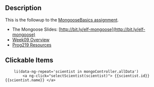 ## Description

This is the followup to the [MongooseBasics assignment][mb].

- The Mongoose Slides: [http://bit.ly/elf-mongoose](http://bit.ly/elf-mongoose)
- [Week09 Overview](http://www.ccalvert.net/books/CloudNotes/Prog219/Prog219-Week09-2015.html)
- [Prog219 Resources](http://www.ccalvert.net/books/CloudNotes/Prog219/Prog219-Resources.html)


## Clickable Items

```
	li(data-ng-repeat='scientist in mongoController.allData')
		<a ng-click="selectScientist(scientist)"> {{scientist.id}} {{scientist.name}} </a>
```

[mb]: http://www.ccalvert.net/books/CloudNotes/Assignments/MongooseBasics.html